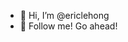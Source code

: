 - 👋 Hi, I’m @ericlehong
- 👀 Follow me! Go ahead! 

<!---
ericlehong/ericlehong is a ✨ special ✨ repository because its `README.md` (this file) appears on your GitHub profile.
You can click the Preview link to take a look at your changes.
--->
